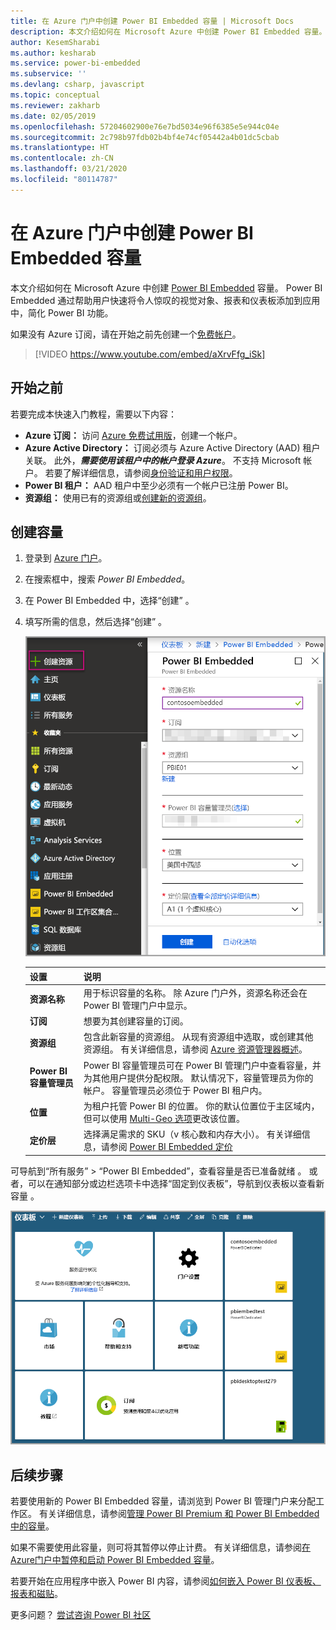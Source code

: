 ```yaml
---
title: 在 Azure 门户中创建 Power BI Embedded 容量 | Microsoft Docs
description: 本文介绍如何在 Microsoft Azure 中创建 Power BI Embedded 容量。
author: KesemSharabi
ms.author: kesharab
ms.service: power-bi-embedded
ms.subservice: ''
ms.devlang: csharp, javascript
ms.topic: conceptual
ms.reviewer: zakharb
ms.date: 02/05/2019
ms.openlocfilehash: 57204602900e76e7bd5034e96f6385e5e944c04e
ms.sourcegitcommit: 2c798b97fdb02b4bf4e74cf05442a4b01dc5cbab
ms.translationtype: HT
ms.contentlocale: zh-CN
ms.lasthandoff: 03/21/2020
ms.locfileid: "80114787"
---
```

# <a name="create-power-bi-embedded-capacity-in-the-azure-portal"></a>在 Azure 门户中创建 Power BI Embedded 容量

本文介绍如何在 Microsoft Azure 中创建 [Power BI Embedded](azure-pbie-what-is-power-bi-embedded.md) 容量。 Power BI Embedded 通过帮助用户快速将令人惊叹的视觉对象、报表和仪表板添加到应用中，简化 Power BI 功能。

如果没有 Azure 订阅，请在开始之前先创建一个[免费帐户](https://azure.microsoft.com/free/)。

> [!VIDEO https://www.youtube.com/embed/aXrvFfg_iSk]

## <a name="before-you-begin"></a>开始之前

若要完成本快速入门教程，需要以下内容：

* **Azure 订阅：** 访问 [Azure 免费试用版](https://azure.microsoft.com/free/)，创建一个帐户。
* **Azure Active Directory：** 订阅必须与 Azure Active Directory (AAD) 租户关联。 此外，***需要使用该租户中的帐户登录 Azure***。 不支持 Microsoft 帐户。 若要了解详细信息，请参阅[身份验证和用户权限](https://docs.microsoft.com/azure/analysis-services/analysis-services-manage-users)。
* **Power BI 租户：** AAD 租户中至少必须有一个帐户已注册 Power BI。
* **资源组：** 使用已有的资源组或[创建新的资源组](https://docs.microsoft.com/azure/azure-resource-manager/resource-group-overview)。

## <a name="create-a-capacity"></a>创建容量

1. 登录到 [Azure 门户](https://portal.azure.com/)。

2. 在搜索框中，搜索  *Power BI Embedded*。

3. 在 Power BI Embedded 中，选择“创建”  。

4. 填写所需的信息，然后选择“创建”  。

    ![创建新容量需要填写的字段](media/azure-pbie-create-capacity/azure-portal-create-power-bi-embedded.png)

    |设置 |说明 |
    |---------|---------|
    |**资源名称**|用于标识容量的名称。 除 Azure 门户外，资源名称还会在 Power BI 管理门户中显示。|
    |**订阅**|想要为其创建容量的订阅。|
    |**资源组**|包含此新容量的资源组。 从现有资源组中选取，或创建其他资源组。 有关详细信息，请参阅 [Azure 资源管理器概述](https://docs.microsoft.com/azure/azure-resource-manager/resource-group-overview)。|
    |**Power BI 容量管理员**|Power BI 容量管理员可在 Power BI 管理门户中查看容量，并为其他用户提供分配权限。 默认情况下，容量管理员为你的帐户。 容量管理员必须位于 Power BI 租户内。|
    |**位置**|为租户托管 Power BI 的位置。 你的默认位置位于主区域内，但可以使用 [Multi-Geo 选项](embedded-multi-geo.md)更改该位置。
    |**定价层**|选择满足需求的 SKU（v 核心数和内存大小）。  有关详细信息，请参阅 [Power BI Embedded 定价](https://azure.microsoft.com/pricing/details/power-bi-embedded/)|

可导航到“所有服务” > “Power BI Embedded”，查看容量是否已准备就绪   。 或者，可以在通知部分或边栏选项卡中选择“固定到仪表板”，导航到仪表板以查看新容量  。

![提供 Power BI Embedded 容量的 Azure 门户仪表板](media/azure-pbie-create-capacity/azure-portal-dashboard.png)

## <a name="next-steps"></a>后续步骤

若要使用新的 Power BI Embedded 容量，请浏览到 Power BI 管理门户来分配工作区。 有关详细信息，请参阅[管理 Power BI Premium 和 Power BI Embedded 中的容量](https://powerbi.microsoft.com/documentation/powerbi-admin-premium-manage/)。

如果不需要使用此容量，则可将其暂停以停止计费。 有关详细信息，请参阅[在 Azure门户中暂停和启动 Power BI Embedded 容量](azure-pbie-pause-start.md)。

若要开始在应用程序中嵌入 Power BI 内容，请参阅[如何嵌入 Power BI 仪表板、报表和磁贴](https://powerbi.microsoft.com/documentation/powerbi-developer-embedding-content/)。

更多问题？ [尝试咨询 Power BI 社区](https://community.powerbi.com/)